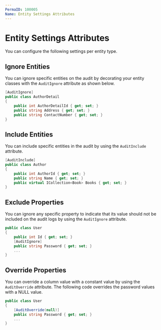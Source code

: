 ```yaml
---
PermaID: 100005
Name: Entity Settings Attributes
---
```


# Entity Settings Attributes

You can configure the following settings per entity type.

## Ignore Entities

You can ignore specific entities on the audit by decorating your entity classes with the `AuditIgnore` attribute as shown below.

```csharp
[AuditIgnore]
public class AuthorDetail
{
    public int AuthorDetailId { get; set; }
    public string Address { get; set; }
    public string ContactNumber { get; set; }
}
```

## Include Entities

You can include specific entities in the audit by using the `AuditInclude` attribute.

```csharp
[AuditInclude]
public class Author
{
    public int AuthorId { get; set; }
    public string Name { get; set; }
    public virtual ICollection<Book> Books { get; set; }
}
```

## Exclude Properties

You can ignore any specific property to indicate that its value should not be included on the audit logs by using the `AuditIgnore` attribute. 

```csharp
public class User
{
    public int Id { get; set; }
    [AuditIgnore]
    public string Password { get; set; }
    ...
}
```

## Override Properties

You can override a column value with a constant value by using the `AuditOverride` attribute. The following code overrides the password values with a NULL value.

```csharp
public class User
{
    [AuditOverride(null)]
    public string Password { get; set; }
    ...
}
```
